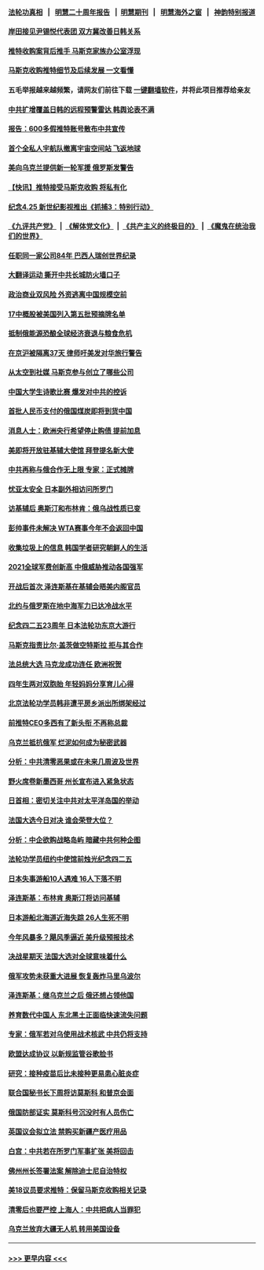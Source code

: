 #### [法轮功真相](https://github.com/gfw-breaker/truth/blob/master/README.md?t=0) &nbsp;&nbsp;|&nbsp;&nbsp; [明慧二十周年报告](https://github.com/gfw-breaker/mh-reports/blob/master/README.md?t=0) &nbsp;&nbsp;|&nbsp;&nbsp;[明慧期刊](https://github.com/gfw-breaker/mh-qikan) &nbsp;&nbsp;|&nbsp;&nbsp; [明慧海外之窗](https://github.com/gfw-breaker/mh-news/blob/master/README.md?t=0) &nbsp;&nbsp;|&nbsp;&nbsp; [神韵特别报道](https://github.com/gfw-breaker/mh-news/blob/master/shenyun.md?t=0)
#### [岸田接见尹锡悦代表团 双方冀改善日韩关系](../pages/nsc418/n13720891.md?t=04261751) 
#### [推特收购案背后推手 马斯克家族办公室浮现](../pages/nsc418/n13720866.md?t=04261751) 
#### [马斯克收购推特细节及后续发展 一文看懂](../pages/nsc418/n13720795.md?t=04261751) 
#### 五毛举报越来越频繁，请网友们前往下载 [一键翻墙软件](https://github.com/gfw-breaker/ssr-accounts)，并将此项目推荐给亲友
#### [中共扩增覆盖日韩的远程预警雷达 韩舆论表不满](../pages/nsc418/n13720659.md?t=04261751) 
#### [报告：600多假推特账号散布中共宣传](../pages/nsc418/n13720480.md?t=04261751) 
#### [首个全私人宇航队撤离宇宙空间站 飞返地球](../pages/nsc418/n13720435.md?t=04261751) 
#### [美向乌克兰提供新一轮军援 俄罗斯发警告](../pages/nsc418/n13720465.md?t=04261751) 
#### [【快讯】推特接受马斯克收购 将私有化](../pages/nsc418/n13720476.md?t=04261751) 
#### [纪念4.25 新世纪影视推出《抓捕3：特别行动》](../pages/nsc418/n13717350.md?t=04261751) 
#### [《九评共产党》](https://github.com/begood0513/9ping.md/blob/master/README.md) &nbsp;|&nbsp; [《解体党文化》](../../../../jtdwh.md/blob/master/README.md)  &nbsp;|&nbsp; [《共产主义的终极目的》](../../../../gczydzjmd.md/blob/master/README.md) &nbsp;|&nbsp; [《魔鬼在统治我们的世界》](../../../../mgztzwmdsj.md/blob/master/README.md) 
#### [任职同一家公司84年 巴西人瑞创世界纪录](../pages/nsc418/n13719990.md?t=04261751) 
#### [大翻译运动 撕开中共长城防火墙口子](../pages/nsc418/n13720365.md?t=04261751) 
#### [政治商业双风险 外资逃离中国规模空前](../pages/nsc418/n13720271.md?t=04261751) 
#### [17中概股被美国列入第五批预摘牌名单](../pages/nsc418/n13720347.md?t=04261751) 
#### [抵制俄能源恐酿全球经济衰退与粮食危机](../pages/nsc418/n13720438.md?t=04261751) 
#### [在京沪被隔离37天 律师吁美发对华旅行警告](../pages/nsc418/n13720436.md?t=04261751) 
#### [从太空到社媒 马斯克参与创立了哪些公司](../pages/nsc418/n13719553.md?t=04261751) 
#### [中国大学生诗歌比赛 爆发对中共的控诉](../pages/nsc418/n13720369.md?t=04261751) 
#### [首批人民币支付的俄国煤炭即将到货中国](../pages/nsc418/n13720391.md?t=04261751) 
#### [消息人士：欧洲央行希望停止购债 提前加息](../pages/nsc418/n13719412.md?t=04261751) 
#### [美即将开放驻基辅大使馆 拜登提名新大使](../pages/nsc418/n13720167.md?t=04261751) 
#### [中共再称与俄合作无上限 专家：正式摊牌](../pages/nsc418/n13720362.md?t=04261751) 
#### [忧亚太安全 日本副外相访问所罗门](../pages/nsc418/n13720147.md?t=04261751) 
#### [访基辅后 奥斯汀和布林肯：俄乌战性质已变](../pages/nsc418/n13720183.md?t=04261751) 
#### [彭帅事件未解决 WTA赛事今年不会返回中国](../pages/nsc418/n13720023.md?t=04261751) 
#### [收集垃圾上的信息 韩国学者研究朝鲜人的生活](../pages/nsc418/n13719812.md?t=04261751) 
#### [2021全球军费创新高 中俄威胁推动各国强军](../pages/nsc418/n13719859.md?t=04261751) 
#### [开战后首次 泽连斯基在基辅会晤美内阁官员](../pages/nsc418/n13719822.md?t=04261751) 
#### [北约与俄罗斯在地中海军力已达冷战水平](../pages/nsc418/n13719722.md?t=04261751) 
#### [纪念四二五23周年 日本法轮功东京大游行](../pages/nsc418/n13719433.md?t=04261751) 
#### [马斯克指责比尔‧盖茨做空特斯拉 拒与其合作](../pages/nsc418/n13719483.md?t=04261751) 
#### [法总统大选  马克龙成功连任 欧洲祝贺](../pages/nsc418/n13719442.md?t=04261751) 
#### [四年生两对双胞胎 年轻妈妈分享育儿心得](../pages/nsc418/n13719150.md?t=04261751) 
#### [北京法轮功学员韩非遭平房乡派出所绑架经过](../pages/nsc418/n13719316.md?t=04261751) 
#### [前推特CEO多西有了新头衔 不再称总裁](../pages/nsc418/n13719420.md?t=04261751) 
#### [乌克兰抵抗俄军 烂泥如何成为秘密武器](../pages/nsc418/n13719439.md?t=04261751) 
#### [分析：中共清零恶果或在未来几周波及世界](../pages/nsc418/n13719436.md?t=04261751) 
#### [野火席卷新墨西哥 州长宣布进入紧急状态](../pages/nsc418/n13719351.md?t=04261751) 
#### [日首相：密切关注中共对太平洋岛国的举动](../pages/nsc418/n13719329.md?t=04261751) 
#### [法国大选今日对决 谁会荣登大位？](../pages/nsc418/n13719235.md?t=04261751) 
#### [分析：中企欲购战略岛屿 暗藏中共何种企图](../pages/nsc418/n13715568.md?t=04261751) 
#### [法轮功学员纽约中使馆前烛光纪念四二五](../pages/nsc418/n13719075.md?t=04261751) 
#### [日本失事游船10人遇难 16人下落不明](../pages/nsc418/n13719281.md?t=04261751) 
#### [泽连斯基：布林肯 奥斯汀将访问基辅](../pages/nsc418/n13718768.md?t=04261751) 
#### [日本游船北海道近海失踪 26人生死不明](../pages/nsc418/n13718714.md?t=04261751) 
#### [今年风暴多？飓风季逼近  美升级预报技术](../pages/nsc418/n13718650.md?t=04261751) 
#### [决战星期天 法国大选对全球意味着什么](../pages/nsc418/n13718591.md?t=04261751) 
#### [俄军攻势未获重大进展 恢复轰炸马里乌波尔](../pages/nsc418/n13718574.md?t=04261751) 
#### [泽连斯基：继乌克兰之后 俄还想占领他国](../pages/nsc418/n13718473.md?t=04261751) 
#### [养育数代中国人 东北黑土正面临快速流失问题](../pages/nsc418/n13718422.md?t=04261751) 
#### [专家：俄军若对乌使用战术核武 中共仍将支持](../pages/nsc418/n13718303.md?t=04261751) 
#### [欧盟达成协议 以新规监管谷歌脸书](../pages/nsc418/n13718105.md?t=04261751) 
#### [研究：接种疫苗后比未接种更易患心脏炎症](../pages/nsc418/n13717987.md?t=04261751) 
#### [联合国秘书长下周将访莫斯科 和普京会面](../pages/nsc418/n13717985.md?t=04261751) 
#### [俄国防部证实 莫斯科号沉没时有人员伤亡](../pages/nsc418/n13717954.md?t=04261751) 
#### [英国议会拟立法 禁购买新疆产医疗用品](../pages/nsc418/n13717922.md?t=04261751) 
#### [白宫：中共若在所罗门军事扩张 美将回击](../pages/nsc418/n13717961.md?t=04261751) 
#### [佛州州长签署法案 解除迪士尼自治特权](../pages/nsc418/n13717956.md?t=04261751) 
#### [美18议员要求推特：保留马斯克收购相关记录](../pages/nsc418/n13717868.md?t=04261751) 
#### [清零后也要严控 上海人：中共把病人当罪犯](../pages/nsc418/n13717884.md?t=04261751) 
#### [乌克兰放弃大疆无人机 转用美国设备](../pages/nsc418/n13717883.md?t=04261751) 

----
#### [ >>> 更早内容 <<< ](../indexes/nsc418-earlier.md)
